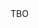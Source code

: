 <html>
  <head>
    <title>comp</title>
    <script>
      var queryString = window.location.search.slice(1);
      if(queryString){
       var qstring = queryString.split('q=')[1].split('&')[0];
        alert(qString);
      }else{
        alert('test');
      }
    </script>
  </head>
  
  <body>
    TBO
  </body>
</html>
